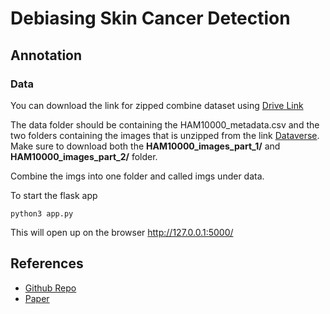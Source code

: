# Debiasing Skin Cancer Detection

## Annotation

### Data

You can download the link for zipped combine dataset using [Drive Link](https://drive.google.com/file/d/11hP_2PjwkzgUbaOyXHn7EEWDURJZPqpv/view?usp=sharing)

The data folder should be containing the HAM10000_metadata.csv and the two folders containing the images that is unzipped from the link [Dataverse](https://dataverse.harvard.edu/dataset.xhtml?persistentId=doi:10.7910/DVN/DBW86T). Make sure to download both the **HAM10000_images_part_1/** and **HAM10000_images_part_2/** folder.  

Combine the imgs into one folder and called imgs under data.  



To start the flask app 
```
python3 app.py
```
This will open up on the browser http://127.0.0.1:5000/


## References 
* [Github Repo](https://github.com/alceubissoto/debiasing-skin)
* [Paper](https://openaccess.thecvf.com/content_CVPRW_2020/papers/w42/Bissoto_Debiasing_Skin_Lesion_Datasets_and_Models_Not_So_Fast_CVPRW_2020_paper.pdf)